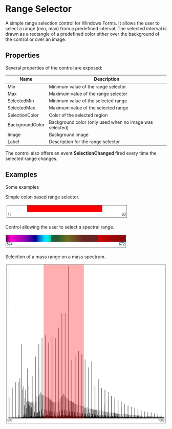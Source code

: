 ﻿# Range Selector

A simple range selection control for Windows Forms.
It allows the user to select a range (min, max) from a predefined interval.
The selected interval is drawn as a rectangle of a predefined color either over the background of the control or over an image.

## Properties

Several properties of the control are exposed:

| Name      | Description |
| ----------- | ----------- |
| Min | Minimum value of the range selector |
| Max | Maximum value of the range selector |
| SelectedMin | Minimum value of the selected range |
| SelectedMax | Maximum value of the selected range |
| SelectionColor | Color of the selected region |
| BackgroundColor | Background color (only used when no image was selected) |
| Image | Background image |
| Label | Description for the range selector |

The control also offers an event **SelectionChanged** fired every time the selected range changes.

## Examples

Some examples

Simple color-based range selector.

<img src="/screenshots/example_0.PNG">

Control allowing the user to select a spectral range.

<img src="/screenshots/example_1.PNG">

Selection of a mass range on a mass spectrum.

<img src="/screenshots/example_3.PNG">
